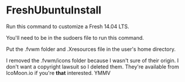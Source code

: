 FreshUbuntuInstall
==================

Run this command to customize a Fresh 14.04 LTS.

You'll need to be in the sudoers file to run this command.

Put the .fvwm folder and .Xresources file in the user's home directory.

I removed the .fvwm/icons folder because I wasn't sure of their origin. I don't want a copyright lawsuit so I deleted them. They're available from IcoMoon.io if you're **that** interested. YMMV
